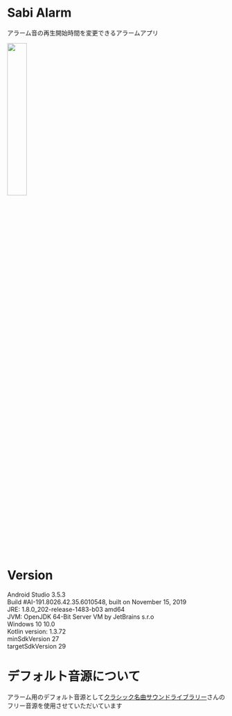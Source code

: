 # Sabi Alarm
アラーム音の再生開始時間を変更できるアラームアプリ  

<img src="https://user-images.githubusercontent.com/43720583/93774393-32eff980-fc5c-11ea-920c-9539c773586e.gif" width="30%">

# Version
Android Studio 3.5.3  
Build #AI-191.8026.42.35.6010548, built on November 15, 2019  
JRE: 1.8.0_202-release-1483-b03 amd64  
JVM: OpenJDK 64-Bit Server VM by JetBrains s.r.o  
Windows 10 10.0  
Kotlin version: 1.3.72  
minSdkVersion 27  
targetSdkVersion 29  

# デフォルト音源について
アラーム用のデフォルト音源として[クラシック名曲サウンドライブラリー](https://classical-sound.seesaa.net/)さんのフリー音源を使用させていただいています
